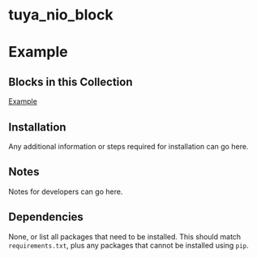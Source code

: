 # tuya_nio_block
Example
=======

Blocks in this Collection
-------------------------
[Example](docs/example_block.md)

Installation
------------
Any additional information or steps required for installation can go here.

Notes
-----
Notes for developers can go here.

Dependencies
------------
None, or list all packages that need to be installed. This should match `requirements.txt`, plus any packages that cannot be installed using `pip`.
